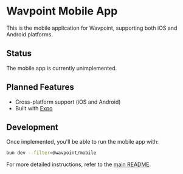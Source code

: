 # Wavpoint Mobile App

This is the mobile application for Wavpoint, supporting both iOS and Android platforms.

## Status

The mobile app is currently unimplemented.

## Planned Features

- Cross-platform support (iOS and Android)
- Built with [Expo](https://expo.dev)

## Development

Once implemented, you'll be able to run the mobile app with:

```bash
bun dev --filter=@wavpoint/mobile
```

For more detailed instructions, refer to the [main README](../../README.md).